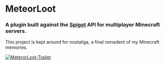 # MeteorLoot

### A plugin built against the [Spigot](https://www.spigotmc.org/wiki/about-spigot/) API for multiplayer Minecraft servers.

This project is kept around for nostaliga, a final remedent of my Minecraft memories.

[![MeterorLoot-Trailer](trailer_compressed.gif)](https://www.youtube.com/watch?v=eSQ5su41fXU)
